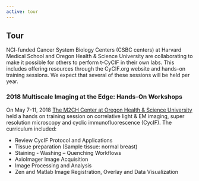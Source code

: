 ```yaml
---
active: tour
---
```


## Tour

NCI-funded Cancer System Biology Centers (CSBC centers) at Harvard Medical
School and Oregon Health & Science University are collaborating to make it
possible for others to perform t-CyCIF in their own labs. This includes offering
resources through the CyCIF.org website and hands-on training sessions. We
expect that several of these sessions will be held per year.

### 2018 Multiscale Imaging at the Edge: Hands-On Workshops

On May 7-11, 2018
[The M2CH Center at Oregon Health & Science University](https://www.ohsu.edu/xd/education/schools/school-of-medicine/departments/basic-science-departments/biomedical-engineering/spatial-systems-biomedicine/research/M2CH.cfm)
held a hands on training session on correlative light & EM imaging, super
resolution microscopy and cyclic immunofluorescence (CycIF). The curriculum
included:

* Review CycIF Protocol and Applications
* Tissue preparation (Sample tissue: normal breast)
* Staining - Washing – Quenching Workflows
* AxioImager Image Acquisition
* Image Processing and Analysis
* Zen and Matlab Image Registration, Overlay and Data Visualization
